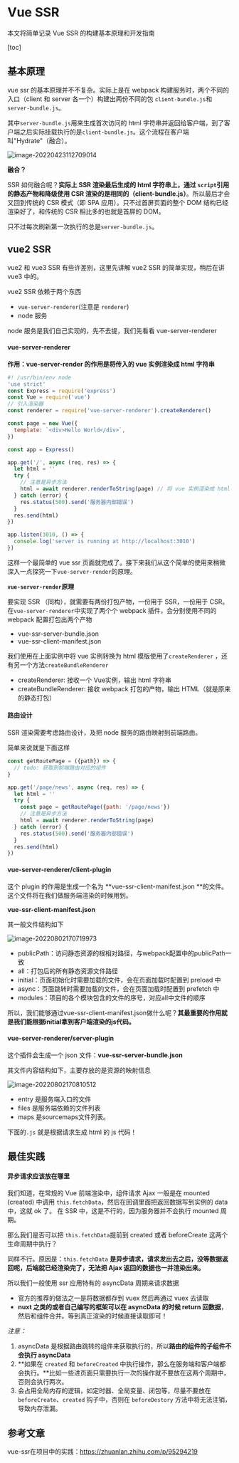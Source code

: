 # Vue SSR

本文将简单记录 Vue SSR 的构建基本原理和开发指南

[toc]

## 基本原理

vue ssr 的基本原理并不不复杂。实际上是在 webpack 构建服务时，两个不同的入口（client 和 server 各一个）构建出两份不同的包 `client-bundle.js`和`server-bundle.js`。

其中`server-bundle.js`用来生成首次访问的 html 字符串并返回给客户端，到了客户端之后实际挂载执行的是`client-bundle.js`。这个流程在客户端叫"Hydrate"（融合）。

![image-20220423112709014](https://liaoyk-markdown.oss-cn-hangzhou.aliyuncs.com/markdownImg/image-20220423112709014.png?x-oss-process=image/resize,w_1000,m_lfit)  

**融合？** 

SSR 如何融合呢？**实际上 SSR 渲染最后生成的 html 字符串上，通过 `script`引用的静态产物和降级使用 CSR 渲染的是相同的（client-bundle.js）**。所以最后才会又回到传统的 CSR 模式（即 SPA 应用）。只不过首屏页面的整个 DOM 结构已经渲染好了，和传统的 CSR 相比多的也就是首屏的 DOM。

只不过每次刷新第一次执行的总是`server-bundle.js`。

## vue2 SSR

vue2 和 vue3 SSR 有些许差别，这里先讲解 vue2 SSR 的简单实现，稍后在讲 vue3 中的。

vue2 SSR 依赖于两个东西

- `vue-server-renderer`(注意是 `renderer`)
- node 服务

node 服务是我们自己实现的，先不去提，我们先看看 vue-server-renderer

#### vue-server-renderer

**作用：**vue-server-render 的作用是**将传入的 vue 实例渲染成 html 字符串** 

```js
#! /usr/bin/env node
'use strict'
const Express = require('express')
const Vue = require('vue')
// 引入渲染器
const renderer = require('vue-server-renderer').createRenderer()

const page = new Vue({
  template: `<div>Hello World</div>`,
})

const app = Express()

app.get('/', async (req, res) => {
  let html = ''
  try {
    // 注意是异步方法
    html = await renderer.renderToString(page) // 将 vue 实例渲染成 html 字符串
  } catch (error) {
    res.status(500).send('服务器内部错误')
  }
  res.send(html)
})

app.listen(3010, () => {
  console.log('server is running at http://localhost:3010')
})
```

这样一个最简单的 vue ssr 页面就完成了。接下来我们从这个简单的使用来稍微深入一点探究一下`vue-server-render`的原理。

**`vue-server-render`原理** 

要实现 SSR （同构），就需要有两份打包产物，一份用于 SSR，一份用于 CSR。在`vue-server-renderer`中实现了两个个 webpack 插件，会分别使用不同的 webpack 配置打包出两个产物

- vue-ssr-server-bundle.json
- vue-ssr-client-manifest.json

我们使用在上面实例中将 vue 实例转换为 html 模版使用了`createRenderer` ，还有另一个方法`createBundleRenderer`

- createRenderer: 接收一个 Vue实例，输出 html 字符串
- createBundleRenderer: 接收 webpack 打包的产物，输出 HTML（就是原来的静态打包）

#### 路由设计

SSR 渲染需要考虑路由设计，及把 node 服务的路由映射到前端路由。

简单来说就是下面这样

```js
const getRoutePage = ({path}) => {
  // todo: 获取到前端路由对应的组件
}

app.get('/page/news', async (req, res) => {
  let html = ''
  try {
    const page = getRoutePage({path: '/page/news'})
    // 注意是异步方法
    html = await renderer.renderToString(page)
  } catch (error) {
    res.status(500).send('服务器内部错误')
  }
  res.send(html)
})
```

#### vue-server-renderer/client-plugin

这个 plugin 的作用是生成一个名为 **vue-ssr-client-manifest.json **的文件。这个文件将在我们做服务端渲染的时候用到。

**vue-ssr-client-manifest.json**

其一般文件结构如下

![image-20220802170719973](https://liaoyk-markdown.oss-cn-hangzhou.aliyuncs.com/markdownImg/image-20220802170719973.png?x-oss-process=image/resize,w_600,m_lfit) 

- publicPath：访问静态资源的根相对路径，与webpack配置中的publicPath一致
- all：打包后的所有静态资源文件路径
- initial：页面初始化时需要加载的文件，会在页面加载时配置到 preload 中
- async：页面跳转时需要加载的文件，会在页面加载时配置到 prefetch 中
- modules：项目的各个模块包含的文件的序号，对应all中文件的顺序

所以，我们能够通过vue-ssr-client-manifest.json做什么呢？**其最重要的作用就是我们能根据initial拿到客户端渲染的js代码。**

#### vue-server-renderer/server-plugin

这个插件会生成一个 json 文件：**vue-ssr-server-bundle.json**

其文件内容结构如下，主要存放的是资源的映射信息

![image-20220802170810512](https://liaoyk-markdown.oss-cn-hangzhou.aliyuncs.com/markdownImg/image-20220802170810512.png?x-oss-process=image/resize,w_1000,m_lfit)

- entry 是服务端入口的文件
- files 是服务端依赖的文件列表
- maps 是sourcemaps文件列表。

下面的`.js` 就是根据请求生成 html 的 js 代码！

## 最佳实践

#### 异步请求应该放在哪里

我们知道，在常规的 Vue 前端渲染中，组件请求 Ajax 一般是在 mounted (created) 中调用 `this.fetchData`，然后在回调里面把返回数据写到实例的 data 中，这就 ok 了。
 在 SSR 中，这是不行的，因为服务器并不会执行 mounted 周期。

那么我们是否可以把 `this.fetchData`提前到 created 或者 beforeCreate 这两个生命周期中执行？

同样不行。原因是：`this.fetchData`    **是异步请求，请求发出去之后，没等数据返回呢，后端就已经渲染完了，无法把 Ajax 返回的数据也一并渲染出来。**

所以我们一般使用 ssr 应用特有的 asyncData 周期来请求数据

- 官方的推荐的做法之一是将数据都存到 vuex 然后再通过 vuex 去读取
- **nuxt 之类的或者自己编写的框架可以在 asyncData 的时候 return 回数据**，然后和组件合并。等到真正渲染的时候直接读取即可！

*注意：*

1. asyncData 是根据路由跳转的组件来获取执行的，所以**路由的组件的子组件不会执行 asyncData**
2. **如果在 `created` 和 `beforeCreated` 中执行操作，那么在服务端和客户端都会执行。**比如一些进页面只需要执行一次的操作就不要放在这两个周期中，否则会执行两次。
3.  会占用全局内存的逻辑，如定时器、全局变量、闭包等，尽量不要放在 `beforeCreate`、`created` 钩子中，否则在 `beforeDestory` 方法中将无法注销，导致内存泄漏。

## 参考文章

vue-ssr在项目中的实践：https://zhuanlan.zhihu.com/p/95294219
